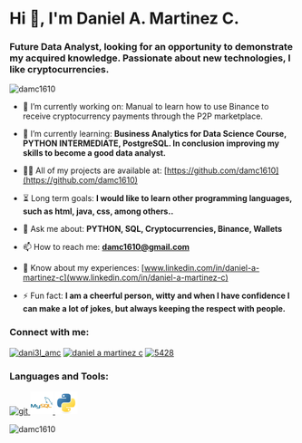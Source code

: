 <h1 align="left">Hi 👋, I'm Daniel A. Martinez C.</h1>
<h3 align="left">Future Data Analyst, looking for an opportunity to demonstrate my acquired knowledge. Passionate about new technologies, I like cryptocurrencies.</h3>

<p align="left"> <img src="https://komarev.com/ghpvc/?username=damc1610&label=Profile%20views&color=0e75b6&style=flat" alt="damc1610" /> </p>

- 🔭 I’m currently working on: Manual to learn how to use Binance to receive cryptocurrency payments through the P2P marketplace.

- 🌱 I’m currently learning: **Business Analytics for Data Science Course, PYTHON INTERMEDIATE, PostgreSQL. In conclusion improving my skills to become a good data analyst.**

- 👨‍💻 All of my projects are available at: [https://github.com/damc1610](https://github.com/damc1610)

- ⏳ Long term goals: **I would like to learn other programming languages, such as html, java, css, among others..**

- 💬 Ask me about: **PYTHON, SQL, Cryptocurrencies, Binance, Wallets**

- 📫 How to reach me: **damc1610@gmail.com**

- 📄 Know about my experiences: [www.linkedin.com/in/daniel-a-martinez-c](www.linkedin.com/in/daniel-a-martinez-c)

- ⚡ Fun fact: **I am a cheerful person, witty and when I have confidence I can make a lot of jokes, but always keeping the respect with people.**

<h3 align="left">Connect with me:</h3>
<p align="left">
<a href="https://twitter.com/dani3l_amc" target="blank"><img align="center" src="https://raw.githubusercontent.com/rahuldkjain/github-profile-readme-generator/master/src/images/icons/Social/twitter.svg" alt="dani3l_amc" height="30" width="40" /></a>
<a href="https://linkedin.com/in/daniel a martinez c" target="blank"><img align="center" src="https://raw.githubusercontent.com/rahuldkjain/github-profile-readme-generator/master/src/images/icons/Social/linked-in-alt.svg" alt="daniel a martinez c" height="30" width="40" /></a>
<a href="https://discord.gg/5428" target="blank"><img align="center" src="https://raw.githubusercontent.com/rahuldkjain/github-profile-readme-generator/master/src/images/icons/Social/discord.svg" alt="5428" height="30" width="40" /></a>
</p>

<h3 align="left">Languages and Tools:</h3>
<p align="left"> <a href="https://git-scm.com/" target="_blank" rel="noreferrer"> <img src="https://www.vectorlogo.zone/logos/git-scm/git-scm-icon.svg" alt="git" width="40" height="40"/> </a> <a href="https://www.mysql.com/" target="_blank" rel="noreferrer"> <img src="https://raw.githubusercontent.com/devicons/devicon/master/icons/mysql/mysql-original-wordmark.svg" alt="mysql" width="40" height="40"/> </a> <a href="https://www.python.org" target="_blank" rel="noreferrer"> <img src="https://raw.githubusercontent.com/devicons/devicon/master/icons/python/python-original.svg" alt="python" width="40" height="40"/> </a> </p>

<p><img align="center" src="https://github-readme-stats.vercel.app/api/top-langs?username=damc1610&show_icons=true&locale=en&layout=compact" alt="damc1610" /></p>


